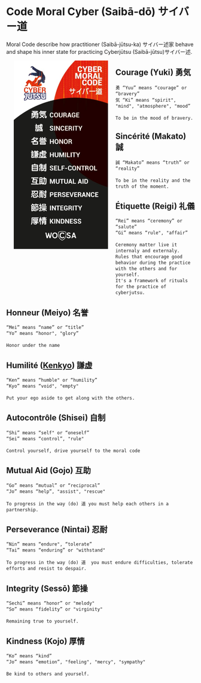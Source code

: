 # Code Moral Cyber (Saibā-dō) サイバー道

Moral Code describe how practitioner (Saibā-jūtsu-ka) サイバー述家 behave and shape his
inner state for practicing Cyberjūtsu (Saibā-jūtsu)サイバー述.

<img align="left" width="50%" src="./img/moral-code.jpeg"  style="vertical-align:middle;margin:0px 20px">

## Courage (Yuki) 勇気

    勇 “Yuu” means “courage” or “bravery”
    気 “Ki” means “spirit", "mind", "atmosphere", "mood”
    
    To be in the mood of bravery.

## Sincérité (Makato) 誠

    誠 “Makato” means “truth” or “reality”
    
    To be in the reality and the truth of the moment.

## Étiquette (Reigi) 礼儀

    “Rei” means “ceremony” or “salute”
    “Gi” means “rule", "affair”
    
    Ceremony matter live it internaly and externaly. 
    Rules that encourage good behavior during the practice with the others and for yourself.
    It's a framework of rituals for the practice of cyberjutsu.

## Honneur (Meiyo) 名誉

    “Mei” means “name” or “title”
    “Yo” means “honor", "glory”
    
    Honor under the name

## Humilité ([Kenkyo](https://interculturalwordsensei.org/kenkyo/)) 謙虚

    “Ken” means “humble" or “humility”
    “Kyo” means “void", "empty"
    
    Put your ego aside to get along with the others.

## Autocontrôle (Shisei) 自制

    “Shi” means “self" or “oneself”
    “Sei” means “control”, "rule"
    
    Control yourself, drive yourself to the moral code

## Mutual Aid (Gojo) 互助

    “Go” means “mutual” or “reciprocal”
    “Jo” means “help”, "assist", "rescue"
    
    To progress in the way (do) 道 you must help each others in a partnership.

## Perseverance (Nintai) 忍耐

    “Nin” means “endure", “tolerate”
    “Tai” means “enduring” or "withstand"
    
    To progress in the way (do) 道  you must endure difficulties, tolerate efforts and resist to despair.

## Integrity (Sessō) 節操

    “Sechi” means “honor” or "melody"
    “So” means “fidelity” or "virginity"
    
    Remaining true to yourself.

## Kindness (Kojo) 厚情

    “Ko” means “kind”
    “Jo” means “emotion”, "feeling", "mercy", "sympathy"
    
    Be kind to others and yourself.
